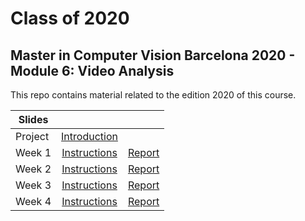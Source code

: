 # Class of 2020
## Master in Computer Vision Barcelona 2020 - Module 6: Video Analysis

This repo contains material related to the edition 2020 of this course.

| Slides       |                                |                        |
|--------------|:------------------------------:|:----------------------:|
| Project      | [Introduction][project_intro]  |                        |
| Week 1       | [Instructions][w1_intro]       | [Report][w1_report]    |
| Week 2       | [Instructions][w2_intro]       | [Report][w2_report]    |
| Week 3       | [Instructions][w3_intro]       | [Report][w3_report]    |
| Week 4       | [Instructions][w4_intro]       | [Report][w4_report]                 |

 
 [project_intro]: https://docs.google.com/presentation/d/1IBOcA_hdUyJSfjDH1nj171-DTk3QYQVJ4IZoCXW8pE0/edit?usp=sharing
 [w1_intro]: https://docs.google.com/presentation/d/13KCezIR9awXWtvPtqc69X-2AUpJeOP0eKDl7Pe3q6zE/edit?usp=sharing
 [w1_report]: https://docs.google.com/presentation/d/1AVxaY5epmUaZSwrJ3hu4xbOBTjpmJxgu0Pms7UMf96Q/edit?usp=sharing
 [w2_intro]: https://docs.google.com/presentation/d/15Sg2slpzvyyogEZBT8dNfkUWfhfhViygD67Prbrx8bQ/edit?usp=sharing
 [w2_report]: https://docs.google.com/presentation/d/1u4jSk3mfiY-k0kEzO-j3TatIRomean1OOWEv-l1FgTk/edit?usp=sharing
 [w3_intro]: https://docs.google.com/presentation/d/1wegcV2f-nD0tWDgEJ-S8RpuJD-X4PL5EHW8cjQ3wiMo/edit?usp=sharing
 [w3_report]: https://docs.google.com/presentation/d/1GKhU2ItcGhnntwnJFc4vJTYhB89skgMHR3Yl-wXkdwE/edit?usp=sharing
 [w4_intro]: https://docs.google.com/presentation/d/1Y-w_QuFWGwXNEO1MdMnM5fXleehEQIkrFo2LNQ6hEJ4/edit?usp=sharing
 [w4_report]: https://docs.google.com/presentation/d/144YnKDpXUcER2rBM1beQ5ktwd1lh7ziAZvt18FeaIYc/edit?usp=sharing
 

